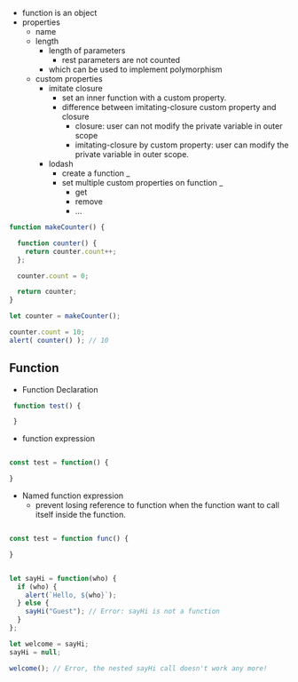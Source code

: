 * function is an object
* properties
  * name
  * length
    * length of parameters
      * rest parameters are not counted
    * which can be used to implement polymorphism
  * custom properties
    * imitate closure
      * set an inner function with a custom property.
      * difference between imitating-closure custom property and closure
        * closure: user can not modify the private variable in outer scope
        * imitating-closure by custom property: user can modify the private variable in outer scope.
    * lodash
      * create a function _
      * set multiple custom properties on function _
        * get
        * remove
        * ...


```js
function makeCounter() {

  function counter() {
    return counter.count++;
  };

  counter.count = 0;

  return counter;
}

let counter = makeCounter();

counter.count = 10;
alert( counter() ); // 10


```


## Function
* Function Declaration

```js
 function test() {

 }

```

* function expression

```js

const test = function() {

}

```

* Named function expression
  * prevent losing reference to function when the function want to call itself inside the function.

```js

const test = function func() {

}


let sayHi = function(who) {
  if (who) {
    alert(`Hello, ${who}`);
  } else {
    sayHi("Guest"); // Error: sayHi is not a function
  }
};

let welcome = sayHi;
sayHi = null;

welcome(); // Error, the nested sayHi call doesn't work any more!

```

